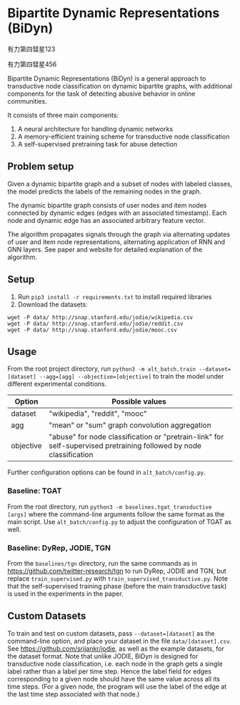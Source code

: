 # Bipartite Dynamic Representations (BiDyn)
有力第四彗星123

有力第四彗星456

Bipartite Dynamic Representations (BiDyn) is a general approach to transductive node classification on dynamic bipartite graphs, with additional components for the task of detecting abusive behavior in online communities.   

It consists of three main components:
1. A neural architecture for handling dynamic networks
2. A memory-efficient training scheme for transductive node classification
3. A self-supervised pretraining task for abuse detection

## Problem setup
Given a dynamic bipartite graph and a subset of nodes with labeled classes, the model predicts the labels of the remaining nodes in the graph.

The dynamic bipartite graph consists of user nodes and item nodes connected by dynamic edges (edges with an associated timestamp). Each node and dynamic edge has an associated arbitrary feature vector.

The algorithm propagates signals through the graph via alternating updates of user and item node representations, alternating application of RNN and GNN layers. See paper and website for detailed explanation of the algorithm.

## Setup
1. Run `pip3 install -r requirements.txt` to install required libraries
2. Download the datasets:
```
wget -P data/ http://snap.stanford.edu/jodie/wikipedia.csv
wget -P data/ http://snap.stanford.edu/jodie/reddit.csv
wget -P data/ http://snap.stanford.edu/jodie/mooc.csv
```

## Usage
From the root project directory, run `python3 -m alt_batch.train --dataset=[dataset] --agg=[agg] --objective=[objective]` to train the model under different experimental conditions.

| Option | Possible values |
| ------------- | ------------- |
| dataset | "wikipedia", "reddit", "mooc" |
| agg | "mean" or "sum" graph convolution aggregation  |
| objective | "abuse" for node classification or "pretrain-link" for self-supervised pretraining followed by node classification |

Further configuration options can be found in `alt_batch/config.py`.

### Baseline: TGAT
From the root directory, run `python3 -m baselines.tgat_transductive [args]` where the command-line arguments follow the same format as the main script. Use `alt_batch/config.py` to adjust the configuration of TGAT as well.

### Baseline: DyRep, JODIE, TGN
From the `baselines/tgn` directory, run the same commands as in https://github.com/twitter-research/tgn to run DyRep, JODIE and TGN, but replace `train_supervised.py` with `train_supervised_transductive.py`. Note that the self-supervised training phase (before the main transductive task) is used in the experiments in the paper.

## Custom Datasets
To train and test on custom datasets, pass `--dataset=[dataset]` as the command-line option, and place your dataset in the file `data/[dataset].csv`. See https://github.com/srijankr/jodie, as well as the example datasets, for the dataset format. Note that unlike JODIE, BiDyn is designed for transductive node classification, i.e. each node in the graph gets a single label rather than a label per time step. Hence the label field for edges corresponding to a given node should have the same value across all its time steps. (For a given node, the program will use the label of the edge at the last time step associated with that node.)
